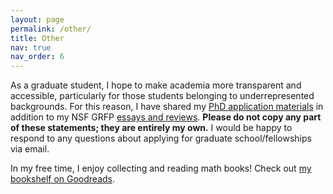 ```yaml
---
layout: page
permalink: /other/
title: Other
nav: true
nav_order: 6
---
```


As a graduate student, I hope to make academia more transparent and accessible, particularly for those students belonging to underrepresented backgrounds. For this reason, I have shared my [PhD application materials](https://drive.google.com/drive/folders/16bXPDfWCKHL-j7QOw1COtMJlBsH2XpoU?usp=sharing) in addition to my NSF GRFP [essays and reviews](https://drive.google.com/drive/folders/1SPyIyD3dlvyqnO51aWIFOnQcD34TzaDt?usp=sharing). **Please do not copy any part of these statements; they are entirely my own.** I would be happy to respond to any questions about applying for graduate school/fellowships via email.

In my free time, I enjoy collecting and reading math books! Check out [my bookshelf on Goodreads](https://www.goodreads.com/user/show/169770926-henry-smith).